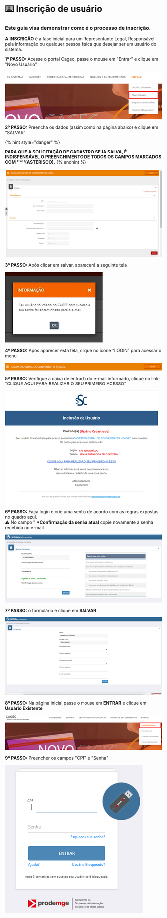 # ⌨️ Inscrição de usuário

### Este guia visa demonstrar como é o processo de inscrição. 

**A** **INSCRIÇÃO** é a fase inicial para um Representante Legal, Responsável pela informação ou qualquer pessoa física que desejar ser um usuário do sistema.

**1º PASSO:** Acesse o portal Cagec, passe o mouse em "Entrar" e clique em "Novo Usuário" 

![](../.gitbook/assets/image%20%2869%29.png)

**2º PASSO:** Preencha os dados \(assim como na página abaixo\) e clique em “SALVAR”

{% hint style="danger" %}

**PARA QUE A SOLICITAÇÃO DE CADASTRO SEJA SALVA, É INDISPENSÁVEL O PREENCHIMENTO DE TODOS OS CAMPOS MARCADOS COM  ''\*''\(ASTERISCO\).**
{% endhint %}

![](../.gitbook/assets/image%20%2834%29%20%281%29.png)

**3º PASSO:** Após clicar em salvar, aparecerá a seguinte tela

![](../.gitbook/assets/image%20%2825%29.png)

**4º PASSO:**  Após aparecer esta tela, clique no ícone “LOGIN” para acessar o menu

![](../.gitbook/assets/image%20%2821%29%20%281%29.png)

**5º PASSO:** Verifique a caixa de entrada do e-mail informado, clique no link: “CLIQUE AQUI PARA REALIZAR O SEU PRIMEIRO ACESSO”

![](../.gitbook/assets/image%20%2818%29%20%281%29.png)

**6º PASSO:** Faça login e crie uma senha de acordo com as regras expostas no quadro azul.   
⚠️ No campo **" \*Confirmação da senha atual** copie novamente a senha recebida no e-mail

![](../.gitbook/assets/captura-de-tela-2020-10-18-a-s-17.02.46.png)

**7º PASSO:** o formulário e clique em **SALVAR**

![](../.gitbook/assets/captura-de-tela-2020-10-18-a-s-17.35.21.png)

**8º PASSO:** 
Na página inicial passe o mouse em **ENTRAR** e clique em **Usuário Existente**

![](../.gitbook/assets/image%20%281%29.png)

**9º PASSO:** 
Preencher os campos "CPF' e "Senha"



![](../.gitbook/assets/image%20%2833%29.png)

